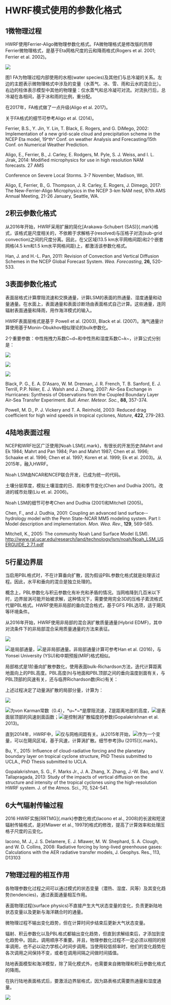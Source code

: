# HWRF模式使用的参数化格式

## 1微物理过程

HWRF使用Ferrier-Aligo微物理参数化格式。FA微物理格式是修改版的热带Ferrier微物理格式，是基于Eta网格尺度的云和降雨格式(Rogers
et al. 2001; Ferrier et al. 2002)。

![](./media/image1.emf)

图1 FA为物理过程内部使用的水相(water
species)及其他们与总冷凝的关系。左边的主题表示微物理格式中涉及的变量（水蒸气、冰、雪、雨和云水的混合比）。右边的柱体表示模型中其他的物理量：仅水蒸气和总冷凝可对流。对流执行后，总冷凝在各相间，基于冰和雨的比例，重分配。

在2017年，FA格式做了一点升级(Aligo et al. 2017)。

关于FA格式的细节可参考Aligo et al. (2014)。

Ferrier, B.S., Y. Jin, Y. Lin, T. Black, E. Rogers, and G. DiMego, 2002:
Implementation of a new grid-scale cloud and precipitation scheme in the
NCEP Eta model, 19^th^ Conf. on weather Analysis and Forecasting/15th
Conf. on Numerical Weather Prediction.

Aligo, E., Ferrier, B., J. Carley, E. Rodgers, M. Pyle, S. J. Weiss, and
I. L. Jirak, 2014: Modified microphysics for use in high resolution NAM
forecasts. 27 AMS

Conference on Severe Local Storms. 3-7 November, Madison, WI.

Aligo, E, Ferrier, B., G. Thompson, J. R. Carley, E. Rogers, J. Dimego,
2017: The New-Ferrier-Aligo Microphysics in the NCEP 3-km NAM nest, 97th
AMS Annual Meeting, 21-26 January, Seattle, WA.

## 2积云参数化格式

从2016年开始，HWRF采用扩展的简化[Arakawa-Schubert
(SAS)]{.mark}格式，该格式是尺度相关的，不依赖于求解格子(resolved)与压格子对流(sub-grid
convection)之间的尺度分离。因此，在父区域(13.5
km水平网格间距)和2个嵌套网格(4.5 km和1.5
km水平网格间距)上，都激活该参数化格式。

Han, J. and H.-L. Pan, 2011: Revision of Convection and Vertical
Diffusion Schemes in the NCEP Global Forecast System. *Wea.
Forecasting*, **26,** 520-533.

## 3表面参数化格式

表面层格式计算摩阻流速和交换通量，计算LSM的表面的热通量、湿度通量和动量通量。在水面上，表面通量和表面诊断场由表面格式自己计算。这些通量，连同辐射表面通量和降雨，用作海洋模式的输入。

HWRF表面层格式是基于 Powell et al. (2003), Black et al.
(2007)。海气通量计算使用基于Monin-Obukhov相似理论的bulk参数化。

2个重要参数：中性拖拽力系数C~d~和中性热和湿度系数C~k~，计算公式分别是：

![](./media/image2.emf)

![](./media/image3.emf)

![](./media/image4.emf)

Black, P. G., E. A. D'Asaro, W. M. Drennan, J. R. French, T. B. Sanford,
E. J. Terrill, P.P. Niiler, E. J. Walsh and J. Zhang, 2007: Air-Sea
Exchange in Hurricanes: Synthesis of Observations from the Coupled
Boundary Layer Air-Sea Transfer Experiment. *Bull. Amer. Meteor. Soc.*,
**88,** 357-374.

Powell, M. D., P. J. Vickery and T. A. Reinhold, 2003: Reduced drag
coefficient for high wind speeds in tropical cyclones, *Nature*,
**422**, 279-283.

## 4陆地表面过程

NCEP和WRF社区广泛使用[Noah LSM]{.mark}，有很长的开发历史(Mahrt and Ek
1984; Mahrt and Pan 1984; Pan and Mahrt 1987; Chen et al. 1996; Schaake
et al. 1996; Chen et al. 1997; Koren et al. 1999; Ek et al.
2003)。从2015年，融入HWRF。

Noah LSM由NCAR和NCEP联合开发，已成为统一的代码。

土壤分层厚度，模拟土壤湿度的日、周和季节变化(Chen and Dudhia
2001)。改进的城市处理(Liu et. al. 2006)。

Noah LSM的细节可参考Chen and Dudhia (2001)和Mitchell (2005)。

Chen, F., and J. Dudhia, 2001: Coupling an advanced land
surface--hydrology model with the Penn State-NCAR MM5 modeling system.
Part I: Model description and implementation. *Mon. Wea. Rev.*, **129**,
569-585.

Mitchell, K., 2005: The community Noah Land Surface Model (LSM).
http://www.ral.ucar.edu/research/land/technology/lsm/noah/Noah_LSM_USERGUIDE_2.7.1.pdf

## 5行星边界层

当启用PBL格式时，不在计算垂向扩散，因为假设PBL参数化格式就是处理该过程。因此，水平和垂向的混合是独立处理的。

概念上，PBL参数化与积云参数化有补充和矛盾的情况。当网格降到几百米以下时，边界层涡可能开始被求解，这种情况下，需要使用完全3D的压格子紊流格式代替PBL格式。HWRF使用非局部的垂向混合格式，基于GFS
PBL选项，适于飓风等环境条件。

从2016年开始，HWRF使用非局部的混合涡扩散质量通量(Hybrid
EDMF)，其中对流条件下的非局部混合采用质量通量的方法来表征。

![](./media/image5.emf)

![](./media/image6.emf)是局部通量，![](./media/image7.emf)是非局部通量。非局部通量计算可参考Han et
al. (2016)，与Yonsei University (YSU)和中期预报(MRF)格式相似。

局部格式是1阶垂向扩散参数化，使用表面bulk-Richardson方法，迭代计算距离地面向上的PBL高度。PBL高度(h)与地面和PBL顶部之间的垂向温度剖面有关，与PBL顶部的风速有关，还与临界Richardson数(Ric)有关：

上述过程决定了动量涡扩散的局部分量，计算为：

![](./media/image8.emf)

![](./media/image9.wmf)为von
Karman常数（0.4），*u~\*~*是摩阻流速，Z是距离地面的高度，![](./media/image10.wmf)是表面层顶部的风速剖面函数；![](./media/image11.wmf)是控制涡扩散幅度的参数(Gopalakrishnan
et al. 2013)。

直到2014年，HWRF中，![](./media/image12.wmf)仅与网格间距有关。从2015年开始，![](./media/image13.wmf)作为一个变量，可以在飓风区域，基于风速，计算涡扩散。细节参考[Bu
(2015)]{.mark}。

Bu, Y., 2015: Influence of cloud-radiative forcing and the planetary
boundary layer on tropical cyclone structure, PhD Thesis submitted to
UCLA., PhD Thesis submitted to UCLA.

Gopalakrishnan, S. G., F. Marks Jr., J. A. Zhang, X. Zhang, J.-W. Bao,
and V. Tallapragada, 2013: Study of the impacts of vertical diffusion on
the structure and intensity of the tropical cyclones using the
high-resolution HWRF system. J. of the Atmos. Sci., 70, 524-541.

## 6大气辐射传输过程

2016 HWRF实施[RRTMG]{.mark}参数化格式(Iacono et al.,
2008)的长波和短波辐射传输格式，是对Mlawer et al.,
1997的格式的修改，提高了计算效率和处理压格子尺度的云变化。

Iacono, M. J., J. S. Delamere, E. J. Mlawer, M. W. Shephard, S. A.
Clough, and W. D. Collins, 2008: Radiative forcing by long-lived
greenhouse gases: Calculations with the AER radiative transfer models,
J. Geophys. Res., 113, D13103

## 7物理过程的相互作用

各物理参数化过程之间可以通过模式的状态变量（潜热、湿度、风等）及其变化趋势(tendencies)，通过表面通量相互作用。

表面物理过程(surface
physics)不直接产生大气状态变量的变化，负责更新陆地状态变量以及更新与海洋耦合时的通量。

微物理过程不输出变化趋势，但在计算时间步结束后更新大气状态变量。

辐射、积云参数化以及PBL格式都输出变化趋势，但直到求解结束后，才添加到变化趋势中。因此，调用顺序不重要。并且，物理参数化过程不一定必须以相同的频率调用，也不必以动力学核心时间步调用。当使用较低频率时，他们的变化趋势在各次调用之间保持不变，或者在调用间隔之间做时间插值。

陆地表面模型和海洋模型，除了简化模式外，也需要来自微物理和积云参数化格式的降雨。

在执行陆地表面格式后，要激活边界层格式，因为路表格式需要热通量和湿度通量。

![](./media/image14.emf)
